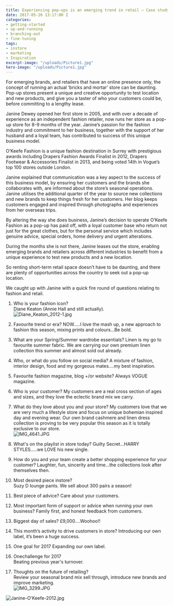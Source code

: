 ```yaml
---
title: Experiencing pop-ups is an emerging trend in retail – Case study
date: 2017-05-26 13:17:00 Z
categories:
- getting-started
- up-and-running
- branching-out
- fine-tuning
tags:
- instore
- marketing
- Inspiration
excerpt-image: "/uploads/Picture1.jpg"
hero-image: "/uploads/Picture1.jpg"
---
```


For emerging brands, and retailers that have an online presence only, the concept of running an actual ‘bricks and mortar’ store can be daunting. Pop-up stores present a unique and creative opportunity to test location and new products, and give you a taster of who your customers could be, before committing to a lengthy lease.

Janine Dewey opened her first store in 2005, and with over a decade of experience as an independent fashion retailer, now runs her store as a pop-up store for 8-9 months of the year.
Janine’s passion for the fashion industry and commitment to her business, together with the support of her husband and a loyal team, has contributed to success of this unique business model.

O’Keefe Fashion is a unique fashion destination in Surrey with prestigious awards including Drapers Fashion Awards Finalist in 2012, Drapers Footwear & Accessories Finalist in 2013, and being voted 14th in Vogue’s top 100 stores outside London.

Janine explained that communication was a key aspect to the success of this business model, by ensuring her customers and the brands she collaborates with, are informed about the store’s seasonal operations. Janine utilises the additional quarter of the year to source new collections and new brands to keep things fresh for her customers. Her blog keeps customers engaged and inspired through photographs and experiences from her overseas trips.

By altering the way she does business, Janine’s decision to operate O’Keefe Fashion as a pop-up has paid off, with a loyal customer base who return not just for the great clothes, but for the personal service which includes genuine advice, special orders, home delivery and urgent alterations.

During the months she is not there, Janine leases out the store, enabling emerging brands and retailers across different industries to benefit from a unique experience to test new products and a new location.

So renting short-term retail space doesn’t have to be daunting, and there are plenty of opportunities across the country to seek out a pop-up location.

We caught up with Janine with a quick fire round of questions relating to fashion and retail.

 1. Who is your fashion icon?\
    Diane Keaton (Annie Hall and still actually).\
    ![Diane_Keaton_2012-1.jpg](/uploads/Diane_Keaton_2012-1.jpg)

 2. Favourite trend or era?
    NOW.....I love the mash up, a new approach to fashion this season, mixing prints and colours...Be bold.

 3. What are your Spring/Summer wardrobe essentials?
    Linen is my go to favourite summer fabric. We are carrying our own premium linen collection this summer and almost sold out already.

 4. Who, or what do you follow on social media?
    A mixture of fashion, interior design, food and my gorgeous mates....my best inspiration.

 5. Favourite fashion magazine, blog \+/or website?
    Always VOGUE magazine.

 6. Who is your customer?
    My customers are a real cross section of ages and sizes, and they love the eclectic brand mix we carry.

 7. What do they love about you and your store?
    My customers love that we are very much a lifestyle store and focus on unique bohemian inspired day and evening wear. Our own brand cashmere and linen dress collection is proving to be very popular this season as it is totally exclusive to our store.\
    ![IMG_4641.JPG](/uploads/IMG_4641.JPG)

 8. What's on the playlist in store today?
    Guilty Secret...HARRY STYLES.....we LOVE his new single.

 9. How do you and your team create a better shopping experience for your customer?
    Laughter, fun, sincerity and time...the collections look after themselves then.

10. Most desired piece instore?\
    Suzy D lounge pants. We sell about 300 pairs a season!

11. Best piece of advice?
    Care about your customers.

12. Most important form of support or advice when running your own business?
    Family first, and honest feedback from customers.

13. Biggest day of sales?
    £9,000….Woohoo!!

14. This month’s activity to drive customers in store?
    Introducing our own label, it’s been a huge success.

15. One goal for 2017
    Expanding our own label.

16. Onechallenge for 2017\
    Beating previous year's turnover.

17. Thoughts on the future of retailing?\
    Review your seasonal brand mix sell through, introduce new brands and improve marketing.\
    ![IMG_3299.JPG](/uploads/IMG_3299.JPG)

![Janine-O'Keefe-2012.jpg](/uploads/Janine-O'Keefe-2012.jpg)
